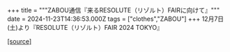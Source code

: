 +++
title = """ZABOU通信『来るRESOLUTE（リゾルト）FAIRに向けて』"""
date = 2024-11-23T14:36:53.000Z
tags = ["clothes","ZABOU"]
+++
12月7日(土)より『RESOLUTE（リゾルト）FAIR 2024 TOKYO』

[[source]](https://zabou.org/2024/11/23/313273/)
